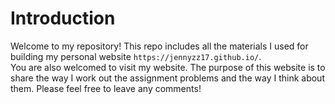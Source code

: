 # Introduction

Welcome to my repository! This repo includes all the materials I used for building my personal website `https://jennyzz17.github.io/`.   
You are also welcomed to visit my website. The purpose of this website is to share the way I work out the assignment problems and the way I think about them. Please feel free to leave any comments!
